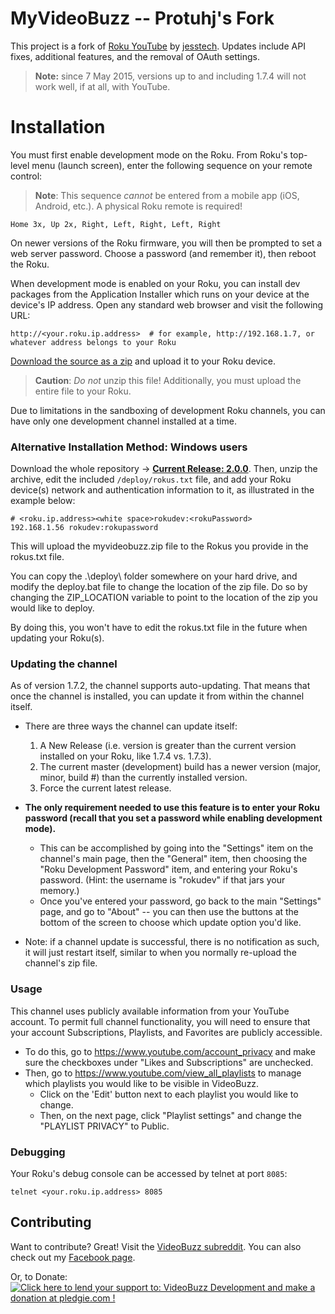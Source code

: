MyVideoBuzz -- Protuhj's Fork
=============

This project is a fork of [Roku YouTube](https://github.com/jesstech/Roku-YouTube) by [jesstech](https://github.com/jesstech). Updates include API fixes, additional features, and the removal of OAuth settings.

> **Note:** since 7 May 2015, versions up to and including 1.7.4 will not work well, if at all, with YouTube.

Installation
============

You must first enable development mode on the Roku. From Roku's top-level menu (launch screen), enter the following sequence on your remote control:

> **Note**: This sequence _cannot_ be entered from a mobile app (iOS, Android, etc.). A physical Roku remote is required!

    Home 3x, Up 2x, Right, Left, Right, Left, Right

On newer versions of the Roku firmware, you will then be prompted to set a web server password. Choose a password (and remember it), then reboot the Roku.

When development mode is enabled on your Roku, you can install dev packages
from the Application Installer which runs on your device at the device's IP
address. Open any standard web browser and visit the following URL:

    http://<your.roku.ip.address>  # for example, http://192.168.1.7, or whatever address belongs to your Roku

[Download the source as a zip](https://github.com/Protuhj/myvideobuzz/releases/download/v2.0.0/MyVideoBuzz_v2_0_0.zip) and upload it to your Roku device.

> **Caution**: _Do not_ unzip this file! Additionally, you must upload the entire file to your Roku.

Due to limitations in the sandboxing of development Roku channels, you can have only one development channel installed at a time.

### Alternative Installation Method: Windows users

Download the whole repository &rarr; [**Current Release: 2.0.0**](https://github.com/Protuhj/myvideobuzz/archive/v2.0.0.zip). Then, unzip the archive, edit the included `/deploy/rokus.txt` file, and add your Roku device(s) network and authentication information to it, as illustrated in the example below:

    # <roku.ip.address><white space>rokudev:<rokuPassword>
    192.168.1.56 rokudev:rokupassword

This will upload the myvideobuzz.zip file to the Rokus you provide in the rokus.txt file.

You can copy the .\deploy\ folder somewhere on your hard drive, and modify the deploy.bat file to change the location of the zip file. Do so by changing the ZIP_LOCATION variable to point to the location of the zip you would like to deploy.

By doing this, you won't have to edit the rokus.txt file in the future when updating your Roku(s).

### Updating the channel

As of version 1.7.2, the channel supports auto-updating. That means that once the channel is installed, you can update it from within the channel itself.

* There are three ways the channel can update itself:<br/>
  1) A New Release (i.e. version is greater than the current version installed on your Roku, like 1.7.4 vs. 1.7.3).<br/>
  2) The current master (development) build has a newer version (major, minor, build #) than the currently installed version.<br/>
  3) Force the current latest release.

* **The only requirement needed to use this feature is to enter your Roku password (recall that you set a password while enabling development mode).**
  * This can be accomplished by going into the "Settings" item on the channel's main page, then the "General" item, then choosing the "Roku Development Password" item, and entering your Roku's password. (Hint: the username is "rokudev" if that jars your memory.)
  * Once you've entered your password, go back to the main "Settings" page, and go to "About" -- you can then use the buttons at the bottom of the screen to choose which update option you'd like.

* Note: if a channel update is successful, there is no notification as such, it will just restart itself, similar to when you normally re-upload the channel's zip file.

### Usage

This channel uses publicly available information from your YouTube account. To permit full channel functionality, you will need to ensure that your account Subscriptions, Playlists, and Favorites are publicly accessible.

* To do this, go to https://www.youtube.com/account_privacy and make sure the checkboxes under "Likes and Subscriptions" are unchecked.
* Then, go to https://www.youtube.com/view_all_playlists to manage which playlists you would like to be visible in VideoBuzz.
    * Click on the 'Edit' button next to each playlist you would like to change.
    * Then, on the next page, click "Playlist settings" and change the "PLAYLIST PRIVACY" to Public.

### Debugging

Your Roku's debug console can be accessed by telnet at port `8085`:

    telnet <your.roku.ip.address> 8085

## Contributing

Want to contribute? Great! Visit the [VideoBuzz subreddit](http://www.reddit.com/r/).
You can also check out my [Facebook page](https://www.facebook.com/Protuhj).

Or, to Donate: <a href='https://pledgie.com/campaigns/23378'><img alt='Click here to lend your support to: VideoBuzz Development and make a donation at pledgie.com !' src='https://pledgie.com/campaigns/23378.png?skin_name=chrome' border='0' ></a>
